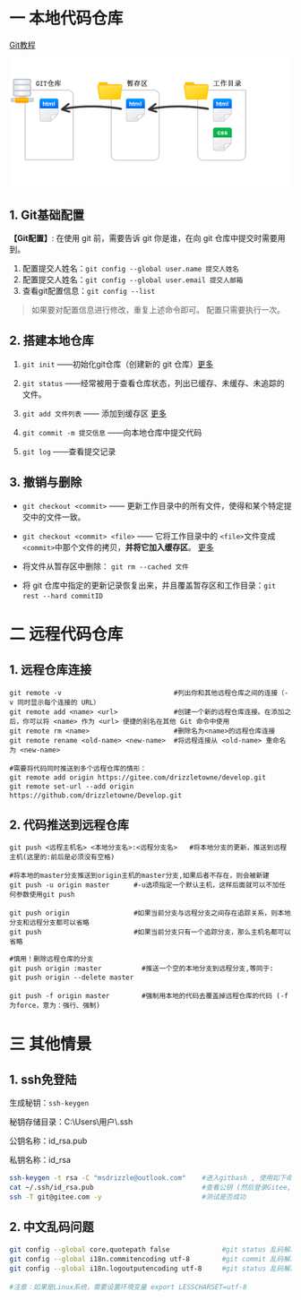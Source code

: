 # 一 本地代码仓库
[Git教程](https://github.com/geeeeeeeeek/git-recipes)

![](_v_images/20201108160139770_24883.png)
## 1. Git基础配置
**【Git配置】**: 在使用 git 前，需要告诉 git 你是谁，在向 git 仓库中提交时需要用到。
1. 配置提交人姓名：`git config --global user.name 提交人姓名`
2. 配置提交人姓名：`git config --global user.email 提交人邮箱` 
3. 查看git配置信息：`git config --list`   
>如果要对配置信息进行修改，重复上述命令即可。
>配置只需要执行一次。



## 2. 搭建本地仓库
1. `git init` ——初始化git仓库（创建新的 git 仓库）[更多](https://github.com/geeeeeeeeek/git-recipes/wiki/2.2-创建代码仓库)

2. `git status`  ——经常被用于查看仓库状态，列出已缓存、未缓存、未追踪的文件。

3. `git add 文件列表`  —— 添加到缓存区 [更多](https://github.com/geeeeeeeeek/git-recipes/wiki/2.3.1-Git-add)

4. `git commit -m 提交信息`   ——向本地仓库中提交代码

5. `git log`  ——查看提交记录

   


## 3. 撤销与删除

- `git checkout <commit>` —— 更新工作目录中的所有文件，使得和某个特定提交中的文件一致。
- `git checkout <commit> <file>` —— 它将工作目录中的 `<file>`文件变成` <commit> `中那个文件的拷贝，**并将它加入缓存区**。 [更多](https://github.com/geeeeeeeeek/git-recipes/wiki/2.5-检出之前的提交)


- 将文件从暂存区中删除： `git rm --cached 文件`
- 将 git 仓库中指定的更新记录恢复出来，并且覆盖暂存区和工作目录：`git rest --hard commitID` 



# 二 远程代码仓库

## 1. 远程仓库连接

```shell
git remote -v                            #列出你和其他远程仓库之间的连接（-v 同时显示每个连接的 URL）
git remote add <name> <url>              #创建一个新的远程仓库连接。在添加之后，你可以将 <name> 作为 <url> 便捷的别名在其他 Git 命令中使用
git remote rm <name>                     #删除名为<name>的远程仓库连接
git remote rename <old-name> <new-name>  #将远程连接从 <old-name> 重命名为 <new-name>

#需要将代码同时推送到多个远程仓库的情形：
git remote add origin https://gitee.com/drizzletowne/develop.git
git remote set-url --add origin https://github.com/drizzletowne/Develop.git
```



## 2. 代码推送到远程仓库

```shell
git push <远程主机名> <本地分支名>:<远程分支名>   #将本地分支的更新，推送到远程主机(这里的:前后是必须没有空格)

#将本地的master分支推送到origin主机的master分支,如果后者不存在，则会被新建
git push -u origin master      #-u选项指定一个默认主机，这样后面就可以不加任何参数使用git push

git push origin                #如果当前分支与远程分支之间存在追踪关系，则本地分支和远程分支都可以省略
git push                       #如果当前分支只有一个追踪分支，那么主机名都可以省略
```

```shell
#慎用！删除远程仓库的分支
git push origin :master          #推送一个空的本地分支到远程分支,等同于:
git push origin --delete master

git push -f origin master        #强制用本地的代码去覆盖掉远程仓库的代码 (-f为force，意为：强行、强制)
```



# 三 其他情景

## 1.  ssh免登陆

生成秘钥：`ssh-keygen`

秘钥存储目录：C:\Users\用户\\.ssh

公钥名称：id_rsa.pub

私钥名称：id_rsa

```bash
ssh-keygen -t rsa -C "msdrizzle@outlook.com"    #进入gitbash , 使用如下命令，连续三次回车
cat ~/.ssh/id_rsa.pub                           #查看公钥 (然后登录Gitee,在设置中找到SSHKEY将id_rsa.pub文件的内容复制进去即可)
ssh -T git@gitee.com -y                         #测试是否成功
```



## 2. 中文乱码问题
```bash
git config --global core.quotepath false             #git status 乱码解决方法
git config --global i18n.commitencoding utf-8        #git commit 乱码解决方法
git config --global i18n.logoutputencoding utf-8     #git status 乱码解决方法

#注意：如果是Linux系统，需要设置环境变量 export LESSCHARSET=utf-8
```